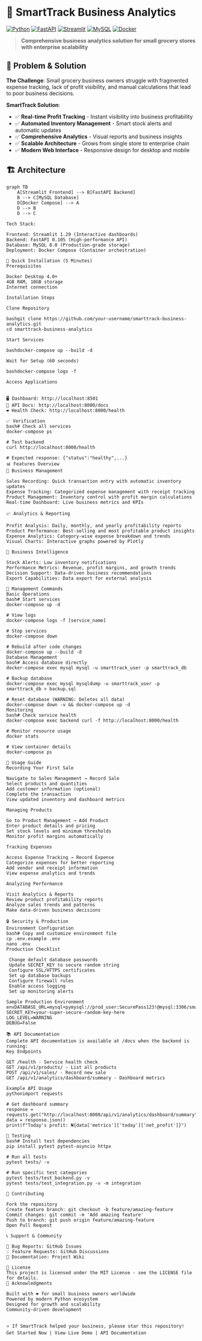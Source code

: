# 🚀 SmartTrack Business Analytics

[![Python](https://img.shields.io/badge/Python-3.11-blue.svg)](https://python.org)
[![FastAPI](https://img.shields.io/badge/FastAPI-0.105-green.svg)](https://fastapi.tiangolo.com)
[![Streamlit](https://img.shields.io/badge/Streamlit-1.29-red.svg)](https://streamlit.io)
[![MySQL](https://img.shields.io/badge/MySQL-8.0-orange.svg)](https://mysql.com)
[![Docker](https://img.shields.io/badge/Docker-Ready-blue.svg)](https://docker.com)

> **Comprehensive business analytics solution for small grocery stores with enterprise scalability**

## 🎯 Problem & Solution

**The Challenge**: Small grocery business owners struggle with fragmented expense tracking, lack of profit visibility, and manual calculations that lead to poor business decisions.

**SmartTrack Solution**:
- ✅ **Real-time Profit Tracking** - Instant visibility into business profitability
- ✅ **Automated Inventory Management** - Smart stock alerts and automatic updates
- ✅ **Comprehensive Analytics** - Visual reports and business insights
- ✅ **Scalable Architecture** - Grows from single store to enterprise chain
- ✅ **Modern Web Interface** - Responsive design for desktop and mobile

## 🏗️ Architecture

```mermaid
graph TB
    A[Streamlit Frontend] --> B[FastAPI Backend]
    B --> C[MySQL Database]
    D[Docker Compose] --> A
    D --> B  
    D --> C

Tech Stack:

Frontend: Streamlit 1.29 (Interactive dashboards)
Backend: FastAPI 0.105 (High-performance API)
Database: MySQL 8.0 (Production-grade storage)
Deployment: Docker Compose (Container orchestration)

🚀 Quick Installation (5 Minutes)
Prerequisites

Docker Desktop 4.0+
4GB RAM, 10GB storage
Internet connection

Installation Steps

Clone Repository

bashgit clone https://github.com/your-username/smarttrack-business-analytics.git
cd smarttrack-business-analytics

Start Services

bashdocker-compose up --build -d

Wait for Setup (60 seconds)

bashdocker-compose logs -f

Access Applications


🖥️ Dashboard: http://localhost:8501
🔧 API Docs: http://localhost:8000/docs
❤️ Health Check: http://localhost:8000/health

✅ Verification
bash# Check all services
docker-compose ps

# Test backend
curl http://localhost:8000/health

# Expected response: {"status":"healthy",...}
📊 Features Overview
💼 Business Management

Sales Recording: Quick transaction entry with automatic inventory updates
Expense Tracking: Categorized expense management with receipt tracking
Product Management: Inventory control with profit margin calculations
Real-time Dashboard: Live business metrics and KPIs

📈 Analytics & Reporting

Profit Analysis: Daily, monthly, and yearly profitability reports
Product Performance: Best-selling and most profitable product insights
Expense Analytics: Category-wise expense breakdown and trends
Visual Charts: Interactive graphs powered by Plotly

🎯 Business Intelligence

Stock Alerts: Low inventory notifications
Performance Metrics: Revenue, profit margins, and growth trends
Decision Support: Data-driven business recommendations
Export Capabilities: Data export for external analysis

🔧 Management Commands
Basic Operations
bash# Start services
docker-compose up -d

# View logs  
docker-compose logs -f [service_name]

# Stop services
docker-compose down

# Rebuild after code changes
docker-compose up --build -d
Database Management
bash# Access database directly
docker-compose exec mysql mysql -u smarttrack_user -p smarttrack_db

# Backup database
docker-compose exec mysql mysqldump -u smarttrack_user -p smarttrack_db > backup.sql

# Reset database (WARNING: Deletes all data)
docker-compose down -v && docker-compose up -d
Monitoring
bash# Check service health
docker-compose exec backend curl -f http://localhost:8000/health

# Monitor resource usage
docker stats

# View container details
docker-compose ps

📱 Usage Guide
Recording Your First Sale

Navigate to Sales Management → Record Sale
Select products and quantities
Add customer information (optional)
Complete the transaction
View updated inventory and dashboard metrics

Managing Products

Go to Product Management → Add Product
Enter product details and pricing
Set stock levels and minimum thresholds
Monitor profit margins automatically

Tracking Expenses

Access Expense Tracking → Record Expense
Categorize expenses for better reporting
Add vendor and receipt information
View expense analytics and trends

Analyzing Performance

Visit Analytics & Reports
Review product profitability reports
Analyze sales trends and patterns
Make data-driven business decisions

🔒 Security & Production
Environment Configuration
bash# Copy and customize environment file
cp .env.example .env
nano .env
Production Checklist

 Change default database passwords
 Update SECRET_KEY to secure random string
 Configure SSL/HTTPS certificates
 Set up database backups
 Configure firewall rules
 Enable access logging
 Set up monitoring alerts

Sample Production Environment
envDATABASE_URL=mysql+pymysql://prod_user:SecurePass123!@mysql:3306/smarttrack_prod
SECRET_KEY=your-super-secure-random-key-here
LOG_LEVEL=WARNING
DEBUG=False

📚 API Documentation
Complete API documentation is available at /docs when the backend is running:
Key Endpoints

GET /health - Service health check
GET /api/v1/products/ - List all products
POST /api/v1/sales/ - Record new sale
GET /api/v1/analytics/dashboard/summary - Dashboard metrics

Example API Usage
pythonimport requests

# Get dashboard summary
response = requests.get("http://localhost:8000/api/v1/analytics/dashboard/summary")
data = response.json()
print(f"Today's profit: ₦{data['metrics']['today']['net_profit']}")

🧪 Testing
bash# Install test dependencies
pip install pytest pytest-asyncio httpx

# Run all tests
pytest tests/ -v

# Run specific test categories
pytest tests/test_backend.py -v
pytest tests/test_integration.py -v -m integration

🤝 Contributing

Fork the repository
Create feature branch: git checkout -b feature/amazing-feature
Commit changes: git commit -m 'Add amazing feature'
Push to branch: git push origin feature/amazing-feature
Open Pull Request

📞 Support & Community

🐛 Bug Reports: GitHub Issues
💡 Feature Requests: GitHub Discussions
📖 Documentation: Project Wiki

📄 License
This project is licensed under the MIT License - see the LICENSE file for details.
🎉 Acknowledgments

Built with ❤️ for small business owners worldwide
Powered by modern Python ecosystem
Designed for growth and scalability
Community-driven development


⭐ If SmartTrack helped your business, please star this repository!
Get Started Now | View Live Demo | API Documentation
